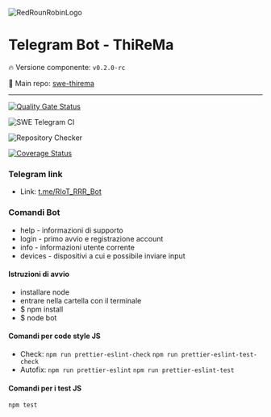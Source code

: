 ![RedRounRobinLogo](https://i.imgur.com/3Dcv4vs.png)

# Telegram Bot - ThiReMa

:fire: Versione componente: `v0.2.0-rc` 

:pushpin: Main repo: [swe-thirema](https://github.com/Maxelweb/swe-thirema)

---

[![Quality Gate Status](https://sonarcloud.io/api/project_badges/measure?project=RedRoundRobin_swe-telegram&metric=alert_status)](https://sonarcloud.io/dashboard?id=RedRoundRobin_swe-telegram)

![SWE Telegram CI](https://github.com/RedRoundRobin/swe-telegram/workflows/SWE%20Telegram%20CI/badge.svg) 

![Repository Checker](https://github.com/RedRoundRobin/swe-telegram/workflows/Repository%20Checker/badge.svg)

[![Coverage Status](https://coveralls.io/repos/github/RedRoundRobin/swe-telegram/badge.svg?branch=develop)](https://coveralls.io/github/RedRoundRobin/swe-telegram?branch=develop)


### Telegram link

- Link: [t.me/RIoT_RRR_Bot](t.me/RIoT_RRR_Bot)

### Comandi Bot

- help - informazioni di supporto
- login - primo avvio e registrazione account
- info - informazioni utente corrente
- devices - dispositivi a cui e possibile inviare input

#### Istruzioni di avvio

- installare node
- entrare nella cartella con il terminale
- $ npm install
- $ node bot


#### Comandi per code style JS

- Check:
`npm run prettier-eslint-check`
`npm run prettier-eslint-test-check`
- Autofix:
`npm run prettier-eslint`
`npm run prettier-eslint-test`


#### Comandi per i test JS

`npm test`
